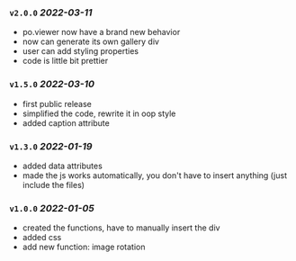 ### `v2.0.0` _2022-03-11_
* po.viewer now have a brand new behavior
* now can generate its own gallery div
* user can add styling properties
* code is little bit prettier

### `v1.5.0` _2022-03-10_
* first public release
* simplified the code, rewrite it in oop style
* added caption attribute

### `v1.3.0` _2022-01-19_
* added data attributes
* made the js works automatically, you don't have to insert anything (just include the files)

### `v1.0.0` _2022-01-05_
* created the functions, have to manually insert the div
* added css
* add new function: image rotation